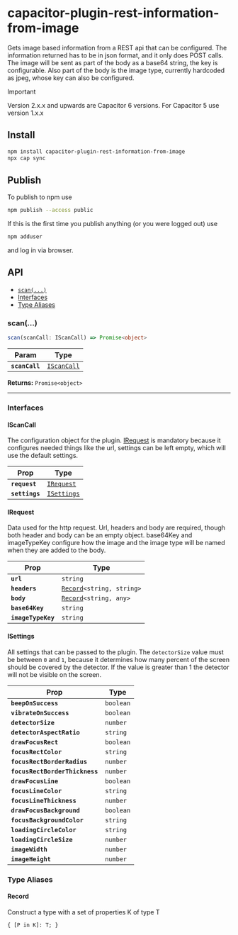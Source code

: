 # capacitor-plugin-rest-information-from-image

Gets image based information from a REST api that can be configured. The information returned has to be in json format, and it only does POST calls. 
The image will be sent as part of the body as a base64 string, the key is configurable. Also part of the body is the image type, currently hardcoded as jpeg, whose key can also be configured.

> [!IMPORTANT]  
> Version 2.x.x and upwards are Capacitor 6 versions. For Capacitor 5 use version 1.x.x

## Install

```bash
npm install capacitor-plugin-rest-information-from-image
npx cap sync
```

## Publish
To publish to npm use 
```bash
npm publish --access public
```
If this is the first time you publish anything (or you were logged out) use 
```bash
npm adduser  
```
and log in via browser.

## API

<docgen-index>

* [`scan(...)`](#scan)
* [Interfaces](#interfaces)
* [Type Aliases](#type-aliases)

</docgen-index>

<docgen-api>
<!--Update the source file JSDoc comments and rerun docgen to update the docs below-->

### scan(...)

```typescript
scan(scanCall: IScanCall) => Promise<object>
```

| Param          | Type                                            |
| -------------- | ----------------------------------------------- |
| **`scanCall`** | <code><a href="#iscancall">IScanCall</a></code> |

**Returns:** <code>Promise&lt;object&gt;</code>

--------------------


### Interfaces


#### IScanCall

The configuration object for the plugin. <a href="#irequest">IRequest</a> is mandatory because it configures needed
things like the url, settings can be left empty, which will use the default settings.

| Prop           | Type                                            |
| -------------- | ----------------------------------------------- |
| **`request`**  | <code><a href="#irequest">IRequest</a></code>   |
| **`settings`** | <code><a href="#isettings">ISettings</a></code> |


#### IRequest

Data used for the http request. Url, headers and body are required, though both header
and body can be an empty object. base64Key and imageTypeKey configure how the image and the
image type will be named when they are added to the body.

| Prop               | Type                                                            |
| ------------------ | --------------------------------------------------------------- |
| **`url`**          | <code>string</code>                                             |
| **`headers`**      | <code><a href="#record">Record</a>&lt;string, string&gt;</code> |
| **`body`**         | <code><a href="#record">Record</a>&lt;string, any&gt;</code>    |
| **`base64Key`**    | <code>string</code>                                             |
| **`imageTypeKey`** | <code>string</code>                                             |


#### ISettings

All settings that can be passed to the plugin. The `detectorSize` value must be between
`0` and `1`, because it determines how many percent of the screen should be covered by
the detector.
If the value is greater than 1 the detector will not be visible on the screen.

| Prop                           | Type                 |
| ------------------------------ | -------------------- |
| **`beepOnSuccess`**            | <code>boolean</code> |
| **`vibrateOnSuccess`**         | <code>boolean</code> |
| **`detectorSize`**             | <code>number</code>  |
| **`detectorAspectRatio`**      | <code>string</code>  |
| **`drawFocusRect`**            | <code>boolean</code> |
| **`focusRectColor`**           | <code>string</code>  |
| **`focusRectBorderRadius`**    | <code>number</code>  |
| **`focusRectBorderThickness`** | <code>number</code>  |
| **`drawFocusLine`**            | <code>boolean</code> |
| **`focusLineColor`**           | <code>string</code>  |
| **`focusLineThickness`**       | <code>number</code>  |
| **`drawFocusBackground`**      | <code>boolean</code> |
| **`focusBackgroundColor`**     | <code>string</code>  |
| **`loadingCircleColor`**       | <code>string</code>  |
| **`loadingCircleSize`**        | <code>number</code>  |
| **`imageWidth`**               | <code>number</code>  |
| **`imageHeight`**              | <code>number</code>  |


### Type Aliases


#### Record

Construct a type with a set of properties K of type T

<code>{ [P in K]: T; }</code>

</docgen-api>
